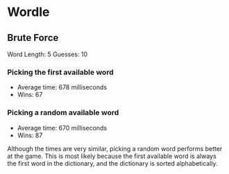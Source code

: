 # Wordle 

## Brute Force 

Word Length: 5
Guesses: 10

### Picking the first available word
 - Average time: 678 milliseconds
 - Wins: 67

### Picking a random available word
 - Average time: 670 milliseconds
 - Wins: 87

Although the times are very similar, picking a random word performs better at the game. This is most likely because the first available word is always the first word in the dictionary, and the dictionary is sorted alphabetically.